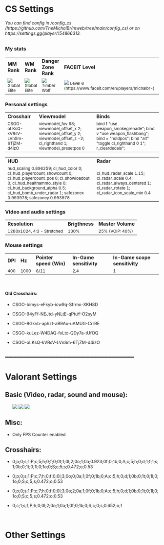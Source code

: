 <h1>CS Settings</h1>

<h6>You can find config in /config_cs (https://github.com/TheMichalBr/mweb/tree/main/config_cs) or on https://settings.gg/player/154866313.</h6>

<h3>My stats</h3>
<table>
<tr><td><b>MM Rank</b></td><td><b>WM Rank</b></td><td><b>Danger Zone Rank</b></td><td><b>FACEIT Level</b></td><td><b>ESPORTAL Level</b></td></tr>
<tr><td><small><img src="https://totalcsgo.com/image/ranks/skillgroup18.png">Global Elite</small></td><td><small><img src="https://totalcsgo.com/image/ranks/skillgroup18.png">Global Elite</small></td><td><small><img src="https://csgo-ranks.com/wp-content/uploads/sites/12/2020/07/danger-zone-rank-timber-wolf.png"> Timber Wolf</small></td><td><small> <img src="https://fluvi.s3.eu-central-1.amazonaws.com/gEV-rnFa22r.png"> Level 6 (https://www.faceit.com/en/players/michalbr-)</small></td><td><small>Elite 1</small></td></tr>
</table>

<h3>Personal settings</h3>
<table>
<tr><td><b>Crosshair</b></td><td><b>Viewmodel</b></td><td><b>Binds</b></td></tr>
<tr><td><small>CSGO-oLKsQ-kVRsV-LVnSm-6TjZM-d4izO</small></td><td><small>viewmodel_fov 68; viewmodel_offset_x 2; viewmodel_offset_y 2; viewmodel_offset_z -2; cl_righthand 1; viewmodel_presetpos 0</small></td><td><small>bind f "use weapon_smokegrenade"; bind v "use weapon_flashbang"; bind = "holdpos"; bind "alt" "toggle cl_righthand 0 1"; r_cleardecals";</small></td></tr>
</table>
<table>
<tr><td><b>HUD</b></td><td><b>Radar</b></td></tr>
<tr><td><small>hud_scaling 0.896259; cl_hud_color 0; cl_hud_playercount_showcount 0; cl_hud_playercount_pos 0; cl_showloadout 0; cl_hud_healthammo_style 0; cl_hud_background_alpha 0.5; cl_hud_bomb_under_radar 1; safezonex 0.993978; safezoney 0.993978</small></td><td><small>cl_hud_radar_scale 1.15; cl_radar_scale 0.4; cl_radar_always_centered 1; cl_radar_rotate 1; cl_radar_icon_scale_min 0.4</small></td></tr>
</table>

<h3>Video and audio settings</h3>
<table>
<tr><td><b>Resolution</b></td><td><b>Brigthness</b></td><td><b>Master Volume</b></td></tr>
<tr><td><small>1280x1024, 4:3 - Stretched </small></td><td><small>130%</small></td><td><small>25% (VOIP: 40%)</small></td></tr>
</table>

<h3>Mouse settings</h3>
<table>
<tr><td><b>DPI</b></td><td><b>Hz</b></td><td><b>Pointer speed (Win)</b></td><td><b>In-Game sensitivity</b></td><td><b>In-Game scope sensitivity</b></td></tr>
<tr><td><small>400</small></td><td><small>1000</small></td><td><small>6/11</small></td><td><small>2,4</small></td><td><small>1</small></td></tr>
</table>

<br>
<img src="">

<h4>Old Crosshairs:</h4>
<ul>
<li><p>CSGO-bimys-eFkyb-icw9q-Sfrmo-XKH8D</li>
<li><p>CSGO-94yFf-NEJtd-yNLtE-qPtuY-O2syM</li> 
<li><p>CSGO-8Gkvb-aphzt-aB9Au-uAMUG-CrrBE</li>
<li><p>CSGO-kuLez-W4DAQ-fxLtc-QDy7a-tUfOQ</li>
<li><p>CSGO-oLKsQ-kVRsV-LVnSm-6TjZM-d4izO</li>
</ul>
<br>
<b>━━━━━━━━━━━━━━━━━━━━━━━━━━━━━━━━━━━━━━━━━━━━━━━━━━</b>
<br>
<h1>Valorant Settings</h1>
<h2>Basic (Video, radar, sound and mouse):</h2>
<ul>
  <img src="https://lh3.googleusercontent.com/drive-viewer/AFDK6gPyTMlMw5Ank2sL42YN19E8wmZbZMlLNzRpzy9UhZ-msOsjZshy1mi7xVhMzC9-I2Do9j0E4odWNNWc_PcLeBYExl5ojw=w1543-h653"></img>
  <img src="https://lh3.googleusercontent.com/drive-viewer/AFDK6gOBFyo2UkPrGUf96FJDIv-m4uSlLDzoB_KwB5kSRGR8jvlzPsEj-QaxJ-u4c3AvCVx6QWQ5QhQNd_burm2yRG4N7jP_Zw=w1543-h653"></img>
  <img src="https://lh3.googleusercontent.com/drive-viewer/AFDK6gMPTIyrexcy6Nll2NP9wYKKUXbzTGtjMHDzoavMzcnuEmcm1nSJfx7EFA-wCekXF9PHkCCCBxu0UbYfuNUgv9RCyvDkQA=w1543-h653"></img>
</ul>
<h2>Misc:</h2>
<ul>
<li><p>Only FPS Counter enabled</li>
</ul>
<h2>Crosshairs:</h2>
<ul>
<li><p>0;p;0;s;1;P;c;5;h;0;f;0;0t;1;0l;2;0o;1;0a;0.923;0f;0;1b;0;A;c;5;h;0;d;1;f;1;s;1;0b;0;1t;0;1l;0;1o;0;S;c;5;s;0.472;o;0.53</li>
<li><p>0;p;0;s;1;P;c;7;h;0;f;0;0l;3;0o;0;0a;1;0f;0;1b;0;A;c;5;h;0;d;1;0b;0;1t;0;1l;0;1o;0;S;c;5;s;0.472;o;0.53</li> 
<li><p>0;p;0;s;1;P;c;7;h;0;f;0;0l;3;0o;2;0a;1;0f;0;1b;0;A;c;5;h;0;d;1;0b;0;1t;0;1l;0;1o;0;S;c;5;s;0.472;o;0.53</li>
<li><p>0;c;1;s;1;P;h;0;0l;2;0o;1;0a;1;0f;0;1b;0;S;c;0;s;0.652;o;1</li>
</ul>
<br>
<h1>Other Settings</h1>
